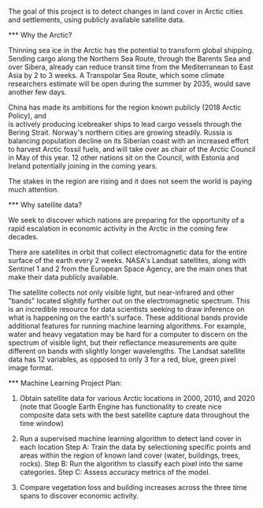 The goal of this project is to detect changes in land cover in Arctic cities and settlements, 
using publicly available satellite data.

*** Why the Arctic?


Thinning sea ice in the Arctic has the potential to transform global shipping.  Sending cargo 
along the Northern Sea Route, through the Barents Sea and over Sibera, already can reduce
transit time from the Mediterranean to East Asia by 2 to 3 weeks.  A Transpolar Sea Route, which 
some climate researchers estimate will be open during the summer by 2035, would save another 
few days.

China has made its ambitions for the region known publicly (2018 Arctic Policy), and  
is actively producing icebreaker ships to lead cargo vessels through the Bering Strait.  Norway's 
northern cities are growing steadily.  Russia is balancing population decline on its Siberian 
coast with an increased effort to harvest Arctic fossil fuels, and will take over as chair of 
the Arctic Council in May of this year. 12 other nations sit on the Council, with Estonia and Ireland 
potentially joining in the coming years.  

The stakes in the region are rising and it does not seem the world is paying much attention.

*** Why satellite data?

We seek to discover which nations are preparing for the opportunity of
a rapid escalation in economic activity in the Arctic in the coming few decades.

There are satellites in orbit that collect electromagnetic data for the entire surface of the earth
every 2 weeks.  NASA's Landsat satellites, along with Sentinel 1 and 2 from the European 
Space Agency, are the main ones that make their data publicly available.

The satellite collects not only visible light, but near-infrared and other "bands" located
slightly further out on the electromagnetic spectrum.  This is an incredible resource for data
scientists seeking to draw inference on what is happening on the earth's surface.  These additional
bands provide additional features for running machine learning algorithms.  For example, water and 
heavy vegatation may be hard for a computer to discern on the spectrum of visible light,
but their reflectance measurements are quite different on bands with slightly longer wavelengths.  The
Landsat satellite data has 12 variables, as opposed to only 3 for a red, blue, green pixel image format.

*** Machine Learning Project Plan:

1. Obtain satellite data for various Arctic locations in 2000, 2010, and 2020
(note that Google Earth Engine has functionality to create nice composite data sets 
with the best satellite capture data throughout the time window)

2. Run a supervised machine learning algorithm to detect land cover in each location
Step A: Train the data by selectioning specific points and areas within the region
of known land cover (water, buildings, trees, rocks).
Step B: Run the algorithm to classify each pixel into the same categories.
Step C: Assess accuracy metrics of the model.

3. Compare vegetation loss and building increases across the three time spans to discover economic activity.
